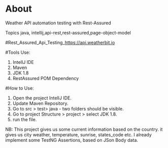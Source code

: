 # About
Weather API automation testing with Rest-Assured

Topics
java, intellij,api-rest,rest-assured,page-object-model

#Rest_Assured_Api_Testing_https://api.weatherbit.io

#Tools Use:
1. IntelIJ IDE 
2. Maven
3. JDK 1.8
4. RestAssured POM Dependency

#How to Use:
1. Open the project IntelIJ IDE.
2. Update Maven Repository.
3. Go to src > test> java - two folders should be visible.
4. Go to project Structure > project > select JDK 1.8.
5. run the file.

NB: This project gives us some current information based on the country. it gives us city weather, temperature, sunrise, states_code etc.
I already implement some TestNG Assertions, based on JSon Body data.
